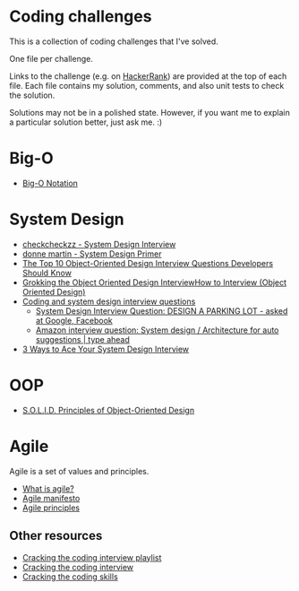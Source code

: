 # Coding challenges

This is a collection of coding challenges that I've solved.

One file per challenge.

Links to the challenge (e.g. on [HackerRank](https://www.hackerrank.com)) are
provided at the top of each file. Each file contains my solution, comments,
and also unit tests to check the solution.

Solutions may not be in a polished state. However, if you want me to explain a
particular solution better, just ask me. :)

# Big-O 

- [Big-O Notation](https://www.youtube.com/watch?v=v4cd1O4zkGw)


# System Design

- [checkcheckzz - System Design
  Interview](https://github.com/checkcheckzz/system-design-interview/blob/master/README.md)
- [donne martin - System Design Primer](https://github.com/donnemartin/system-design-primer)
- [The Top 10 Object-Oriented Design Interview Questions Developers Should Know](https://hackernoon.com/the-top-10-object-oriented-design-interview-questions-developers-should-know-c7fc2e13ce39)
- [Grokking the Object Oriented Design
  Interview](https://www.educative.io/courses/grokking-the-object-oriented-design-interview)[How
  to Interview (Object Oriented
  Design)](https://danonrockstar.com/how-to-interview-object-oriented-design-60de0176dfbd)
- [Coding and system design interview questions](https://www.youtube.com/playlist?list=PLA8lYuzFlBqAy6dkZHj5VxUAaqr4vwrka)
    - [System Design Interview Question: DESIGN A PARKING LOT - asked at Google, Facebook](https://www.youtube.com/watch?v=DSGsa0pu8-k)
    - [Amazon interview question: System design / Architecture for auto suggestions | type ahead](https://www.youtube.com/watch?v=xrYTjaK5QVM)
- [3 Ways to Ace Your System Design
  Interview](https://www.byte-by-byte.com/3-ways-to-ace-your-system-design-interview/)

# OOP

- [S.O.L.I.D. Principles of Object-Oriented Design](https://www.youtube.com/watch?v=GtZtQ2VFweA)

# Agile

Agile is a set of values and principles.

- [What is agile?](https://www.youtube.com/watch?v=Z9QbYZh1YXY&vl=en)
- [Agile manifesto](https://agilemanifesto.org)
- [Agile principles](https://agilemanifesto.org/principles.html)

## Other resources

- [Cracking the coding interview playlist](https://www.youtube.com/watch?v=GKgAVjJxh9w&list=PLX6IKgS15Ue02WDPRCmYKuZicQHit9kFt&index=1)
- [Cracking the coding interview](https://www.youtube.com/watch?v=4NIb9l3imAo&t=587s)
- [Cracking the coding skills](http://www.crackingthecodinginterview.com/uploads/6/5/2/8/6528028/cracking_the_coding_skills_-_v6.pdf)